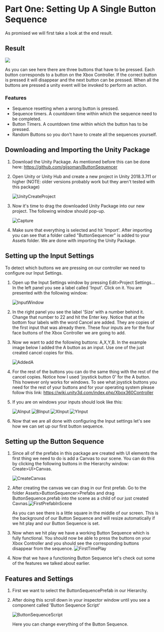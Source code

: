 # Part One: Setting Up A Single Button Sequence

As promised we will first take a look at the end result.

## Result

![](https://gijs-bakker.nl/wp-content/uploads/2019/06/122ca1d9bd7a9c5652390841dfbced9d.gif)

As you can see here there are three buttons that have to be pressed. Each button corresponds to a button on the Xbox Controller. If the correct button is pressed it will disappear and the next button can be pressed.  When all the buttons are pressed a unity event will be invoked to perform an action.

### Features

- Sequence resetting when a wrong button is pressed.
- Sequence timers. A countdown time within which the sequence need to be completed.
- Button Timers. A countdown time within which the button has to be pressed.
- Random Buttons so you don't have to create all the sequences yourself.



## Downloading and Importing the Unity Package

1. Download the Unity Package. As mentioned before this can be done here: https://github.com/gijsoman/ButtonSequencer

2. Open Unity or Unity Hub and create a new project in Unity 2018.3.7f1 or higher (NOTE: older versions probably work but they aren't tested with this package)

   ![UnityCreateProject](/TutorialAssets/UnityCreateProject.gif)

3. Now it's time to drag the downloaded Unity Package into our new project. The following window should pop-up.

   ![Capture](/TutorialAssets/Capture.PNG)

4. Make sure that everything is selected and hit 'Import'. After importing you can see that a folder called "ButtonSequencer" is added to your Assets folder. We are done with importing the Unity Package.

## Setting up the Input Settings

To detect which buttons we are pressing on our controller we need to configure our Input Settings. 

1. Open up the Input Settings window by pressing Edit>Project Settings... In the left panel you see a label called 'Input'. Click on it. You are presented with the following window:

   ![InputWindow](/TutorialAssets/InputWindow.PNG)

2. In the right panel you see the label 'Size' with a number behind it. Change that number to 22 and hit the Enter key. Notice that at the bottom four labels with the word Cancel are added. They are copies of the first input that was already there. These four inputs are for the four face buttons of the Xbox Controller we are going to add.

3. Now we want to add the following buttons: A,X,Y,B. In the example image below I added the A button as an input. Use one of the just created cancel copies for this.

   ![AddedA](/TutorialAssets/AddedA.PNG)

4. For the rest of the buttons you can do the same thing with the rest of the cancel copies. Notice how I used 'joystick button 0' for the A button. This however only works for windows. To see what joystick buttons you need for the rest of your buttons and for your operating system please follow this link: https://wiki.unity3d.com/index.php/Xbox360Controller

5. If you are on windows your inputs should look like this:

   ![AInput](/TutorialAssets/AInput.PNG) ![BInput](/TutorialAssets/BInput.PNG) ![XInput](/TutorialAssets/XInput.PNG) ![YInput](/TutorialAssets/YInput.PNG)

6. Now that we are all done with configuring the Input settings let's see how we can set up our first button sequence.

## Setting up the Button Sequence

1. Since all of the prefabs in this package are created with UI elements the first thing we need to do is add a Canvas to our scene. You can do this by clicking the following buttons in the Hierarchy window: Create>UI>Canvas.

   ![CreateCanvas](/TutorialAssets/CreateCanvas.gif)

2. After creating the canvas we can drag in our first prefab. Go to the folder Assets>ButtonSequencer>Prefabs and drag ButtonSequence.prefab into the scene as a child of our just created Cavnas.![FirstPrefabInScene](/TutorialAssets/FirstPrefabInScene.PNG)

   As you can see there is a little square in the middle of our screen. This is the background of our Button Sequence and will resize automatically if we hit play and our Button Sequence is set.

3. Now when we hit play we have a working Button Sequence which is fully functional. You should now be able to press the buttons on your Xbox Controller and you should see the corresponding buttons disappear from the sequence. ![FirstTimePlay](/TutorialAssets/FirstTimePlay.gif)

4. Now that we have a functioning Button Sequence let's check out some of the features we talked about earlier.

## Features and Settings

1. First we want to select the ButtonSequencePrefab in our Hierarchy.

2. After doing this scroll down in your inspector window until you see a component called 'Button Sequence Script'

   ![ButtonSequenceScript](/TutorialAssets/ButtonSequenceScript.PNG)

   Here you can change everything of the Button Sequence.

